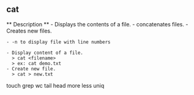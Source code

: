 ## cat
   ** Description **
    - Displays the contents of a file.
    - concatenates files.
    - Creates new files.
    
    - -n to display file with line numbers
    
    - Display content of a file.
      > cat <filename>
      > ex: cat demo.txt
    - Create new file.
      > cat > new.txt


touch
grep
wc
tail
head
more
less
uniq
